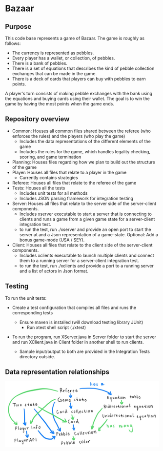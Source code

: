 # Bazaar
## Purpose
This code base represents a game of Bazaar. The game is roughly as follows:
- The currency is represented as pebbles.
- Every player has a wallet, or collection, of pebbles.
- There is a bank of pebbles.
- There is a set of equations that describes the kind of pebble collection exchanges that can be made in the game.
- There is a deck of cards that players can buy with pebbles to earn points.

A player's turn consists of making pebble exchanges with the bank using the equations and buying
cards using their wallet. The goal is to win the game by having the most points when the game ends.

## Repository overview
- Common: Houses all common files shared between the referee (who enforces the rules) and the players (who play the game)
  - Includes the data representations of the different elements of the game
  - Includes the rules for the game, which handles legality checking, scoring, and game termination
- Planning: Houses files regarding how we plan to build out the structure of the game
- Player: Houses all files that relate to a player in the game
  - Currently contains strategies
- Referee: Houses all files that relate to the referee of the game
- Tests: Houses all the tests
  - Includes unit tests for all methods
  - Includes JSON parsing framework for integration testing
- Server: Houses all files that relate to the server side of the server-client components.
  - Includes xserver executable to start a server that is connecting to clients and runs a game
    from a given game state for a server-client integration test.
  - to run the test, run ./xserver and provide an open port to start the server at
    and a Json representation of a game-state. Optional: Add a bonus game-mode (USA / SEY).
- Client: Houses all files that relate to the client side of the server-client components.
  - Includes xclients executable to launch multiple clients and connect
    them to a running server for a server-client integration test.
  - to run the test, run ./xclients and provide a port to a running server and a list of actors
    in Json format.

## Testing
To run the unit tests:
- Create a test configuration that compiles all files and runs the corresponding tests
  - Ensure maven is installed (will download testing library JUnit)
      - Run xtest shell script (./xtest)

- To run the program, run XServer.java in Server folder to start the server and 
  run XClient.java in Client folder in another shell to run clients.
  - Sample input/output to both are provided in the Integration Tests directory outside.  
## Data representation relationships
![My Image](../Bazaar/Common/Assets/Bazaar-main.jpeg)
